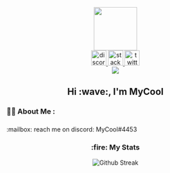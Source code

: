[comment]: <> (Made by BETAIDK)

<div id="header" align="center">
  <img src="https://media.giphy.com/media/M9gbBd9nbDrOTu1Mqx/giphy.gif" width="100"/>
</div>

<div align="center">
  <a href="http://discordapp.com/users/474497297598906386" target="_blank">
    <img src="https://img.shields.io/static/v1?message=Discord&logo=discord&label=&color=7289DA&logoColor=white&labelColor=&style=for-the-badge" height="35" alt="discord logo"  />
  </a>
  <a href="https://stackoverflow.com/users/14918883/mycool" target="_blank">
    <img src="https://img.shields.io/static/v1?message=Stackoverflow&logo=stackoverflow&label=&color=FE7A16&logoColor=white&labelColor=&style=for-the-badge" height="35" alt="stackoverflow logo"  />
  </a>
  <a href="https://twitter.com/_MyCoolDev" target="_blank">   
<img src="https://img.shields.io/static/v1?message=Twitter&logo=twitter&label=&color=1DA1F2&logoColor=white&labelColor=&style=for-the-badge" height="35" alt="twitter logo"  />
  </a>
</div>

<div align="center">
  <img src="https://visitor-badge.laobi.icu/badge?page_id=MyCoolDev.MyCoolDev&"  />
</div>

###

<h2 align="center">Hi :wave:, I'm MyCool</h2>

###

### :woman_technologist: About Me :

###

<p align="left">:mailbox: reach me on discord: MyCool#4453</p>

###

<h3 align="center">:fire: My Stats</h3>
<div align="center">
  <img dragable="false" src="http://github-readme-streak-stats.herokuapp.com?user=MyCoolDev&theme=dark&background=000000" alt="Github Streak"/>
</div>
